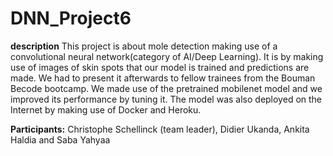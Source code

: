 # DNN_Project6

**description** 
This project is about mole detection making use of a convolutional neural network(category of AI/Deep Learning). It is by making use of images of skin spots that our model is trained and predictions are made. We had to present it afterwards to fellow trainees from the Bouman Becode bootcamp.
We made use of the pretrained mobilenet model and we improved its performance by tuning it. The model was also deployed on the Internet by making use of Docker and Heroku.

**Participants:** Christophe Schellinck (team leader), Didier Ukanda, Ankita Haldia and Saba Yahyaa
